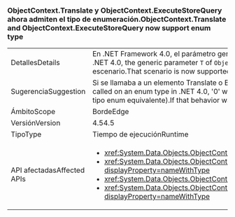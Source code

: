 ### <a name="objectcontexttranslate-and-objectcontextexecutestorequery-now-support-enum-type"></a><span data-ttu-id="c7fcf-101">ObjectContext.Translate y ObjectContext.ExecuteStoreQuery ahora admiten el tipo de enumeración.</span><span class="sxs-lookup"><span data-stu-id="c7fcf-101">ObjectContext.Translate and ObjectContext.ExecuteStoreQuery now support enum type</span></span>

|   |   |
|---|---|
|<span data-ttu-id="c7fcf-102">Detalles</span><span class="sxs-lookup"><span data-stu-id="c7fcf-102">Details</span></span>|<span data-ttu-id="c7fcf-103">En .NET Framework 4.0, el parámetro genérico <code>T</code> de los métodos <code>ObjectContext.Translate</code> y <code>ObjectContext.ExecuteStoreQuery</code> no podía ser un tipo enum.</span><span class="sxs-lookup"><span data-stu-id="c7fcf-103">In .NET 4.0, the generic parameter <code>T</code> of <code>ObjectContext.Translate</code> and <code>ObjectContext.ExecuteStoreQuery</code> methods could not be an enum.</span></span> <span data-ttu-id="c7fcf-104">Ahora se admite este escenario.</span><span class="sxs-lookup"><span data-stu-id="c7fcf-104">That scenario is now supported.</span></span>|
|<span data-ttu-id="c7fcf-105">Sugerencia</span><span class="sxs-lookup"><span data-stu-id="c7fcf-105">Suggestion</span></span>|<span data-ttu-id="c7fcf-106">Si se llamaba a un elemento Translate o ExecuteStoreQuery en un tipo enum en .NET Framework 4.0, devolvía "0".</span><span class="sxs-lookup"><span data-stu-id="c7fcf-106">If Translate or ExecuteStoreQuery was called on an enum type in .NET 4.0, '0' was returned.</span></span> <span data-ttu-id="c7fcf-107">Si este era el comportamiento deseado, las llamadas deberían reemplazarse por una constante 0 (o su tipo enum equivalente).</span><span class="sxs-lookup"><span data-stu-id="c7fcf-107">If that behavior was desirable, the calls should be replaced with a constant 0 (or the enum equivalent of it).</span></span>|
|<span data-ttu-id="c7fcf-108">Ámbito</span><span class="sxs-lookup"><span data-stu-id="c7fcf-108">Scope</span></span>|<span data-ttu-id="c7fcf-109">Borde</span><span class="sxs-lookup"><span data-stu-id="c7fcf-109">Edge</span></span>|
|<span data-ttu-id="c7fcf-110">Versión</span><span class="sxs-lookup"><span data-stu-id="c7fcf-110">Version</span></span>|<span data-ttu-id="c7fcf-111">4.5</span><span class="sxs-lookup"><span data-stu-id="c7fcf-111">4.5</span></span>|
|<span data-ttu-id="c7fcf-112">Tipo</span><span class="sxs-lookup"><span data-stu-id="c7fcf-112">Type</span></span>|<span data-ttu-id="c7fcf-113">Tiempo de ejecución</span><span class="sxs-lookup"><span data-stu-id="c7fcf-113">Runtime</span></span>|
|<span data-ttu-id="c7fcf-114">API afectadas</span><span class="sxs-lookup"><span data-stu-id="c7fcf-114">Affected APIs</span></span>|<ul><li><xref:System.Data.Objects.ObjectContext.Translate%60%601(System.Data.Common.DbDataReader)?displayProperty=nameWithType></li><li><xref:System.Data.Objects.ObjectContext.Translate%60%601(System.Data.Common.DbDataReader,System.String,System.Data.Objects.MergeOption)?displayProperty=nameWithType></li><li><xref:System.Data.Objects.ObjectContext.ExecuteStoreQuery%60%601(System.String,System.Object[])?displayProperty=nameWithType></li><li><xref:System.Data.Objects.ObjectContext.ExecuteStoreQuery%60%601(System.String,System.String,System.Data.Objects.MergeOption,System.Object[])?displayProperty=nameWithType></li></ul>|

